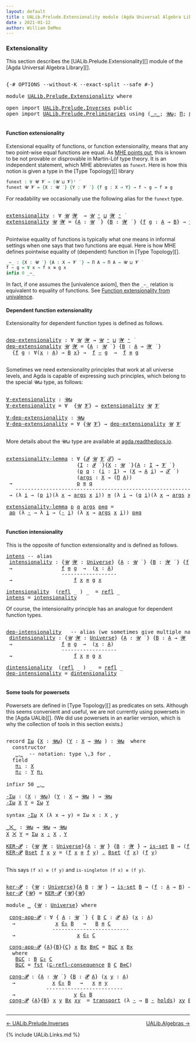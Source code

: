 ```yaml
---
layout: default
title : UALib.Prelude.Extensionality module (Agda Universal Algebra Library)
date : 2021-01-12
author: William DeMeo
---
```



### <a id="extensionality">Extensionality</a>

This section describes the [UALib.Prelude.Extensionality][] module of the [Agda Universal Algebra Library][].

<pre class="Agda">

<a id="316" class="Symbol">{-#</a> <a id="320" class="Keyword">OPTIONS</a> <a id="328" class="Pragma">--without-K</a> <a id="340" class="Pragma">--exact-split</a> <a id="354" class="Pragma">--safe</a> <a id="361" class="Symbol">#-}</a>

<a id="366" class="Keyword">module</a> <a id="373" href="UALib.Prelude.Extensionality.html" class="Module">UALib.Prelude.Extensionality</a> <a id="402" class="Keyword">where</a>

<a id="409" class="Keyword">open</a> <a id="414" class="Keyword">import</a> <a id="421" href="UALib.Prelude.Inverses.html" class="Module">UALib.Prelude.Inverses</a> <a id="444" class="Keyword">public</a>
<a id="451" class="Keyword">open</a> <a id="456" class="Keyword">import</a> <a id="463" href="UALib.Prelude.Preliminaries.html" class="Module">UALib.Prelude.Preliminaries</a> <a id="491" class="Keyword">using</a> <a id="497" class="Symbol">(</a><a id="498" href="MGS-MLTT.html#6747" class="Function Operator">_∼_</a><a id="501" class="Symbol">;</a> <a id="503" href="universes.html#580" class="Primitive">𝓤ω</a><a id="505" class="Symbol">;</a> <a id="507" href="MGS-MLTT.html#3562" class="Function">Π</a><a id="508" class="Symbol">;</a> <a id="510" href="MGS-Powerset.html#2893" class="Function">Ω</a><a id="511" class="Symbol">;</a> <a id="513" href="MGS-Powerset.html#4551" class="Function">𝓟</a><a id="514" class="Symbol">;</a> <a id="516" href="MGS-Powerset.html#5497" class="Function">⊆-refl-consequence</a><a id="534" class="Symbol">;</a> <a id="536" href="UALib.Prelude.Preliminaries.html#6269" class="Function Operator">_∈₀_</a><a id="540" class="Symbol">;</a> <a id="542" href="UALib.Prelude.Preliminaries.html#6282" class="Function Operator">_⊆₀_</a><a id="546" class="Symbol">;</a> <a id="548" href="MGS-Powerset.html#2957" class="Function Operator">_holds</a><a id="554" class="Symbol">)</a> <a id="556" class="Keyword">public</a>

</pre>




#### <a id="function-extensionality">Function extensionality</a>

Extensional equality of functions, or function extensionality, means that any two point-wise equal functions are equal. As [MHE points out](https://www.cs.bham.ac.uk/~mhe/HoTT-UF-in-Agda-Lecture-Notes/HoTT-UF-Agda.html#funextfromua), this is known to be not provable or disprovable in Martin-Löf type theory. It is an independent statement, which MHE abbreviates as `funext`.  Here is how this notion is given a type in the [Type Topology][] library

```agda
funext : ∀ 𝓤 𝓥 → (𝓤 ⊔ 𝓥)⁺ ̇
funext 𝓤 𝓥 = {X : 𝓤 ̇ } {Y : 𝓥 ̇ } {f g : X → Y} → f ∼ g → f ≡ g
```

For readability we occasionally use the following alias for the `funext` type.

<pre class="Agda">

<a id="extensionality"></a><a id="1296" href="UALib.Prelude.Extensionality.html#1296" class="Function">extensionality</a> <a id="1311" class="Symbol">:</a> <a id="1313" class="Symbol">∀</a> <a id="1315" href="UALib.Prelude.Extensionality.html#1315" class="Bound">𝓤</a> <a id="1317" href="UALib.Prelude.Extensionality.html#1317" class="Bound">𝓦</a>  <a id="1320" class="Symbol">→</a> <a id="1322" href="UALib.Prelude.Extensionality.html#1315" class="Bound">𝓤</a> <a id="1324" href="universes.html#527" class="Primitive Operator">⁺</a> <a id="1326" href="Agda.Primitive.html#636" class="Primitive Operator">⊔</a> <a id="1328" href="UALib.Prelude.Extensionality.html#1317" class="Bound">𝓦</a> <a id="1330" href="universes.html#527" class="Primitive Operator">⁺</a> <a id="1332" href="universes.html#758" class="Function Operator">̇</a>
<a id="1334" href="UALib.Prelude.Extensionality.html#1296" class="Function">extensionality</a> <a id="1349" href="UALib.Prelude.Extensionality.html#1349" class="Bound">𝓤</a> <a id="1351" href="UALib.Prelude.Extensionality.html#1351" class="Bound">𝓦</a> <a id="1353" class="Symbol">=</a> <a id="1355" class="Symbol">{</a><a id="1356" href="UALib.Prelude.Extensionality.html#1356" class="Bound">A</a> <a id="1358" class="Symbol">:</a> <a id="1360" href="UALib.Prelude.Extensionality.html#1349" class="Bound">𝓤</a> <a id="1362" href="universes.html#758" class="Function Operator">̇</a> <a id="1364" class="Symbol">}</a> <a id="1366" class="Symbol">{</a><a id="1367" href="UALib.Prelude.Extensionality.html#1367" class="Bound">B</a> <a id="1369" class="Symbol">:</a> <a id="1371" href="UALib.Prelude.Extensionality.html#1351" class="Bound">𝓦</a> <a id="1373" href="universes.html#758" class="Function Operator">̇</a> <a id="1375" class="Symbol">}</a> <a id="1377" class="Symbol">{</a><a id="1378" href="UALib.Prelude.Extensionality.html#1378" class="Bound">f</a> <a id="1380" href="UALib.Prelude.Extensionality.html#1380" class="Bound">g</a> <a id="1382" class="Symbol">:</a> <a id="1384" href="UALib.Prelude.Extensionality.html#1356" class="Bound">A</a> <a id="1386" class="Symbol">→</a> <a id="1388" href="UALib.Prelude.Extensionality.html#1367" class="Bound">B</a><a id="1389" class="Symbol">}</a> <a id="1391" class="Symbol">→</a> <a id="1393" href="UALib.Prelude.Extensionality.html#1378" class="Bound">f</a> <a id="1395" href="MGS-MLTT.html#6747" class="Function Operator">∼</a> <a id="1397" href="UALib.Prelude.Extensionality.html#1380" class="Bound">g</a> <a id="1399" class="Symbol">→</a> <a id="1401" href="UALib.Prelude.Extensionality.html#1378" class="Bound">f</a> <a id="1403" href="MGS-MLTT.html#4207" class="Datatype Operator">≡</a> <a id="1405" href="UALib.Prelude.Extensionality.html#1380" class="Bound">g</a>

</pre>

Pointwise equality of functions is typically what one means in informal settings when one says that two functions are equal.  Here is how MHE defines pointwise equality of (dependent) function in [Type Topology][].

```agda
_∼_ : {X : 𝓤 ̇ } {A : X → 𝓥 ̇ } → Π A → Π A → 𝓤 ⊔ 𝓥 ̇
f ∼ g = ∀ x → f x ≡ g x
infix 0 _∼_
```

In fact, if one assumes the [univalence axiom], then the `_∼_` relation is equivalent to equality of functions.  See [Function extensionality from univalence](https://www.cs.bham.ac.uk/~mhe/HoTT-UF-in-Agda-Lecture-Notes/HoTT-UF-Agda.html#funextfromua).





#### <a id="dependent-function-extensionality">Dependent function extensionality</a>

Extensionality for dependent function types is defined as follows.

<pre class="Agda">

<a id="dep-extensionality"></a><a id="2165" href="UALib.Prelude.Extensionality.html#2165" class="Function">dep-extensionality</a> <a id="2184" class="Symbol">:</a> <a id="2186" class="Symbol">∀</a> <a id="2188" href="UALib.Prelude.Extensionality.html#2188" class="Bound">𝓤</a> <a id="2190" href="UALib.Prelude.Extensionality.html#2190" class="Bound">𝓦</a> <a id="2192" class="Symbol">→</a> <a id="2194" href="UALib.Prelude.Extensionality.html#2188" class="Bound">𝓤</a> <a id="2196" href="universes.html#527" class="Primitive Operator">⁺</a> <a id="2198" href="Agda.Primitive.html#636" class="Primitive Operator">⊔</a> <a id="2200" href="UALib.Prelude.Extensionality.html#2190" class="Bound">𝓦</a> <a id="2202" href="universes.html#527" class="Primitive Operator">⁺</a> <a id="2204" href="universes.html#758" class="Function Operator">̇</a>
<a id="2206" href="UALib.Prelude.Extensionality.html#2165" class="Function">dep-extensionality</a> <a id="2225" href="UALib.Prelude.Extensionality.html#2225" class="Bound">𝓤</a> <a id="2227" href="UALib.Prelude.Extensionality.html#2227" class="Bound">𝓦</a> <a id="2229" class="Symbol">=</a> <a id="2231" class="Symbol">{</a><a id="2232" href="UALib.Prelude.Extensionality.html#2232" class="Bound">A</a> <a id="2234" class="Symbol">:</a> <a id="2236" href="UALib.Prelude.Extensionality.html#2225" class="Bound">𝓤</a> <a id="2238" href="universes.html#758" class="Function Operator">̇</a> <a id="2240" class="Symbol">}</a> <a id="2242" class="Symbol">{</a><a id="2243" href="UALib.Prelude.Extensionality.html#2243" class="Bound">B</a> <a id="2245" class="Symbol">:</a> <a id="2247" href="UALib.Prelude.Extensionality.html#2232" class="Bound">A</a> <a id="2249" class="Symbol">→</a> <a id="2251" href="UALib.Prelude.Extensionality.html#2227" class="Bound">𝓦</a> <a id="2253" href="universes.html#758" class="Function Operator">̇</a> <a id="2255" class="Symbol">}</a>
  <a id="2259" class="Symbol">{</a><a id="2260" href="UALib.Prelude.Extensionality.html#2260" class="Bound">f</a> <a id="2262" href="UALib.Prelude.Extensionality.html#2262" class="Bound">g</a> <a id="2264" class="Symbol">:</a> <a id="2266" class="Symbol">∀(</a><a id="2268" href="UALib.Prelude.Extensionality.html#2268" class="Bound">x</a> <a id="2270" class="Symbol">:</a> <a id="2272" href="UALib.Prelude.Extensionality.html#2232" class="Bound">A</a><a id="2273" class="Symbol">)</a> <a id="2275" class="Symbol">→</a> <a id="2277" href="UALib.Prelude.Extensionality.html#2243" class="Bound">B</a> <a id="2279" href="UALib.Prelude.Extensionality.html#2268" class="Bound">x</a><a id="2280" class="Symbol">}</a> <a id="2282" class="Symbol">→</a>  <a id="2285" href="UALib.Prelude.Extensionality.html#2260" class="Bound">f</a> <a id="2287" href="MGS-MLTT.html#6747" class="Function Operator">∼</a> <a id="2289" href="UALib.Prelude.Extensionality.html#2262" class="Bound">g</a>  <a id="2292" class="Symbol">→</a>  <a id="2295" href="UALib.Prelude.Extensionality.html#2260" class="Bound">f</a> <a id="2297" href="MGS-MLTT.html#4207" class="Datatype Operator">≡</a> <a id="2299" href="UALib.Prelude.Extensionality.html#2262" class="Bound">g</a>

</pre>

Sometimes we need extensionality principles that work at all universe levels, and Agda is capable of expressing such principles, which belong to the special 𝓤ω type, as follows:

<pre class="Agda">

<a id="∀-extensionality"></a><a id="2507" href="UALib.Prelude.Extensionality.html#2507" class="Function">∀-extensionality</a> <a id="2524" class="Symbol">:</a> <a id="2526" href="universes.html#580" class="Primitive">𝓤ω</a>
<a id="2529" href="UALib.Prelude.Extensionality.html#2507" class="Function">∀-extensionality</a> <a id="2546" class="Symbol">=</a> <a id="2548" class="Symbol">∀</a>  <a id="2551" class="Symbol">{</a><a id="2552" href="UALib.Prelude.Extensionality.html#2552" class="Bound">𝓤</a> <a id="2554" href="UALib.Prelude.Extensionality.html#2554" class="Bound">𝓥</a><a id="2555" class="Symbol">}</a> <a id="2557" class="Symbol">→</a> <a id="2559" href="UALib.Prelude.Extensionality.html#1296" class="Function">extensionality</a> <a id="2574" href="UALib.Prelude.Extensionality.html#2552" class="Bound">𝓤</a> <a id="2576" href="UALib.Prelude.Extensionality.html#2554" class="Bound">𝓥</a>

<a id="∀-dep-extensionality"></a><a id="2579" href="UALib.Prelude.Extensionality.html#2579" class="Function">∀-dep-extensionality</a> <a id="2600" class="Symbol">:</a> <a id="2602" href="universes.html#580" class="Primitive">𝓤ω</a>
<a id="2605" href="UALib.Prelude.Extensionality.html#2579" class="Function">∀-dep-extensionality</a> <a id="2626" class="Symbol">=</a> <a id="2628" class="Symbol">∀</a> <a id="2630" class="Symbol">{</a><a id="2631" href="UALib.Prelude.Extensionality.html#2631" class="Bound">𝓤</a> <a id="2633" href="UALib.Prelude.Extensionality.html#2633" class="Bound">𝓥</a><a id="2634" class="Symbol">}</a> <a id="2636" class="Symbol">→</a> <a id="2638" href="UALib.Prelude.Extensionality.html#2165" class="Function">dep-extensionality</a> <a id="2657" href="UALib.Prelude.Extensionality.html#2631" class="Bound">𝓤</a> <a id="2659" href="UALib.Prelude.Extensionality.html#2633" class="Bound">𝓥</a>

</pre>

More details about the 𝓤ω type are available at [agda.readthedocs.io](https://agda.readthedocs.io/en/latest/language/universe-levels.html#expressions-of-kind-set).


<pre class="Agda">

<a id="extensionality-lemma"></a><a id="2854" href="UALib.Prelude.Extensionality.html#2854" class="Function">extensionality-lemma</a> <a id="2875" class="Symbol">:</a> <a id="2877" class="Symbol">∀</a> <a id="2879" class="Symbol">{</a><a id="2880" href="UALib.Prelude.Extensionality.html#2880" class="Bound">𝓘</a> <a id="2882" href="UALib.Prelude.Extensionality.html#2882" class="Bound">𝓤</a> <a id="2884" href="UALib.Prelude.Extensionality.html#2884" class="Bound">𝓥</a> <a id="2886" href="UALib.Prelude.Extensionality.html#2886" class="Bound">𝓣</a><a id="2887" class="Symbol">}</a> <a id="2889" class="Symbol">→</a>
                       <a id="2914" class="Symbol">{</a><a id="2915" href="UALib.Prelude.Extensionality.html#2915" class="Bound">I</a> <a id="2917" class="Symbol">:</a> <a id="2919" href="UALib.Prelude.Extensionality.html#2880" class="Bound">𝓘</a> <a id="2921" href="universes.html#758" class="Function Operator">̇</a> <a id="2923" class="Symbol">}{</a><a id="2925" href="UALib.Prelude.Extensionality.html#2925" class="Bound">X</a> <a id="2927" class="Symbol">:</a> <a id="2929" href="UALib.Prelude.Extensionality.html#2882" class="Bound">𝓤</a> <a id="2931" href="universes.html#758" class="Function Operator">̇</a> <a id="2933" class="Symbol">}{</a><a id="2935" href="UALib.Prelude.Extensionality.html#2935" class="Bound">A</a> <a id="2937" class="Symbol">:</a> <a id="2939" href="UALib.Prelude.Extensionality.html#2915" class="Bound">I</a> <a id="2941" class="Symbol">→</a> <a id="2943" href="UALib.Prelude.Extensionality.html#2884" class="Bound">𝓥</a> <a id="2945" href="universes.html#758" class="Function Operator">̇</a> <a id="2947" class="Symbol">}</a>
                       <a id="2972" class="Symbol">(</a><a id="2973" href="UALib.Prelude.Extensionality.html#2973" class="Bound">p</a> <a id="2975" href="UALib.Prelude.Extensionality.html#2975" class="Bound">q</a> <a id="2977" class="Symbol">:</a> <a id="2979" class="Symbol">(</a><a id="2980" href="UALib.Prelude.Extensionality.html#2980" class="Bound">i</a> <a id="2982" class="Symbol">:</a> <a id="2984" href="UALib.Prelude.Extensionality.html#2915" class="Bound">I</a><a id="2985" class="Symbol">)</a> <a id="2987" class="Symbol">→</a> <a id="2989" class="Symbol">(</a><a id="2990" href="UALib.Prelude.Extensionality.html#2925" class="Bound">X</a> <a id="2992" class="Symbol">→</a> <a id="2994" href="UALib.Prelude.Extensionality.html#2935" class="Bound">A</a> <a id="2996" href="UALib.Prelude.Extensionality.html#2980" class="Bound">i</a><a id="2997" class="Symbol">)</a> <a id="2999" class="Symbol">→</a> <a id="3001" href="UALib.Prelude.Extensionality.html#2886" class="Bound">𝓣</a> <a id="3003" href="universes.html#758" class="Function Operator">̇</a> <a id="3005" class="Symbol">)</a>
                       <a id="3030" class="Symbol">(</a><a id="3031" href="UALib.Prelude.Extensionality.html#3031" class="Bound">args</a> <a id="3036" class="Symbol">:</a> <a id="3038" href="UALib.Prelude.Extensionality.html#2925" class="Bound">X</a> <a id="3040" class="Symbol">→</a> <a id="3042" class="Symbol">(</a><a id="3043" href="MGS-MLTT.html#3562" class="Function">Π</a> <a id="3045" href="UALib.Prelude.Extensionality.html#2935" class="Bound">A</a><a id="3046" class="Symbol">))</a>
 <a id="3050" class="Symbol">→</a>                     <a id="3072" href="UALib.Prelude.Extensionality.html#2973" class="Bound">p</a> <a id="3074" href="MGS-MLTT.html#4207" class="Datatype Operator">≡</a> <a id="3076" href="UALib.Prelude.Extensionality.html#2975" class="Bound">q</a>
   <a id="3081" class="Comment">-------------------------------------------------------------</a>
 <a id="3144" class="Symbol">→</a> <a id="3146" class="Symbol">(λ</a> <a id="3149" href="UALib.Prelude.Extensionality.html#3149" class="Bound">i</a> <a id="3151" class="Symbol">→</a> <a id="3153" class="Symbol">(</a><a id="3154" href="UALib.Prelude.Extensionality.html#2973" class="Bound">p</a> <a id="3156" href="UALib.Prelude.Extensionality.html#3149" class="Bound">i</a><a id="3157" class="Symbol">)(λ</a> <a id="3161" href="UALib.Prelude.Extensionality.html#3161" class="Bound">x</a> <a id="3163" class="Symbol">→</a> <a id="3165" href="UALib.Prelude.Extensionality.html#3031" class="Bound">args</a> <a id="3170" href="UALib.Prelude.Extensionality.html#3161" class="Bound">x</a> <a id="3172" href="UALib.Prelude.Extensionality.html#3149" class="Bound">i</a><a id="3173" class="Symbol">))</a> <a id="3176" href="MGS-MLTT.html#4207" class="Datatype Operator">≡</a> <a id="3178" class="Symbol">(λ</a> <a id="3181" href="UALib.Prelude.Extensionality.html#3181" class="Bound">i</a> <a id="3183" class="Symbol">→</a> <a id="3185" class="Symbol">(</a><a id="3186" href="UALib.Prelude.Extensionality.html#2975" class="Bound">q</a> <a id="3188" href="UALib.Prelude.Extensionality.html#3181" class="Bound">i</a><a id="3189" class="Symbol">)(λ</a> <a id="3193" href="UALib.Prelude.Extensionality.html#3193" class="Bound">x</a> <a id="3195" class="Symbol">→</a> <a id="3197" href="UALib.Prelude.Extensionality.html#3031" class="Bound">args</a> <a id="3202" href="UALib.Prelude.Extensionality.html#3193" class="Bound">x</a> <a id="3204" href="UALib.Prelude.Extensionality.html#3181" class="Bound">i</a><a id="3205" class="Symbol">))</a>

<a id="3209" href="UALib.Prelude.Extensionality.html#2854" class="Function">extensionality-lemma</a> <a id="3230" href="UALib.Prelude.Extensionality.html#3230" class="Bound">p</a> <a id="3232" href="UALib.Prelude.Extensionality.html#3232" class="Bound">q</a> <a id="3234" href="UALib.Prelude.Extensionality.html#3234" class="Bound">args</a> <a id="3239" href="UALib.Prelude.Extensionality.html#3239" class="Bound">p≡q</a> <a id="3243" class="Symbol">=</a>
 <a id="3246" href="MGS-MLTT.html#6613" class="Function">ap</a> <a id="3249" class="Symbol">(λ</a> <a id="3252" href="UALib.Prelude.Extensionality.html#3252" class="Bound">-</a> <a id="3254" class="Symbol">→</a> <a id="3256" class="Symbol">λ</a> <a id="3258" href="UALib.Prelude.Extensionality.html#3258" class="Bound">i</a> <a id="3260" class="Symbol">→</a> <a id="3262" class="Symbol">(</a><a id="3263" href="UALib.Prelude.Extensionality.html#3252" class="Bound">-</a> <a id="3265" href="UALib.Prelude.Extensionality.html#3258" class="Bound">i</a><a id="3266" class="Symbol">)</a> <a id="3268" class="Symbol">(λ</a> <a id="3271" href="UALib.Prelude.Extensionality.html#3271" class="Bound">x</a> <a id="3273" class="Symbol">→</a> <a id="3275" href="UALib.Prelude.Extensionality.html#3234" class="Bound">args</a> <a id="3280" href="UALib.Prelude.Extensionality.html#3271" class="Bound">x</a> <a id="3282" href="UALib.Prelude.Extensionality.html#3258" class="Bound">i</a><a id="3283" class="Symbol">))</a> <a id="3286" href="UALib.Prelude.Extensionality.html#3239" class="Bound">p≡q</a>

</pre>




#### <a id="function-intensionality">Function intensionality</a>

This is the opposite of function extensionality and is defined as follows.

<pre class="Agda">
<a id="intens"></a><a id="3461" href="UALib.Prelude.Extensionality.html#3461" class="Function">intens</a> <a id="3468" class="Comment">-- alias</a>
 <a id="intensionality"></a><a id="3478" href="UALib.Prelude.Extensionality.html#3478" class="Function">intensionality</a> <a id="3493" class="Symbol">:</a> <a id="3495" class="Symbol">{</a><a id="3496" href="UALib.Prelude.Extensionality.html#3496" class="Bound">𝓤</a> <a id="3498" href="UALib.Prelude.Extensionality.html#3498" class="Bound">𝓦</a> <a id="3500" class="Symbol">:</a> <a id="3502" href="universes.html#551" class="Postulate">Universe</a><a id="3510" class="Symbol">}</a> <a id="3512" class="Symbol">{</a><a id="3513" href="UALib.Prelude.Extensionality.html#3513" class="Bound">A</a> <a id="3515" class="Symbol">:</a> <a id="3517" href="UALib.Prelude.Extensionality.html#3496" class="Bound">𝓤</a> <a id="3519" href="universes.html#758" class="Function Operator">̇</a> <a id="3521" class="Symbol">}</a> <a id="3523" class="Symbol">{</a><a id="3524" href="UALib.Prelude.Extensionality.html#3524" class="Bound">B</a> <a id="3526" class="Symbol">:</a> <a id="3528" href="UALib.Prelude.Extensionality.html#3498" class="Bound">𝓦</a> <a id="3530" href="universes.html#758" class="Function Operator">̇</a> <a id="3532" class="Symbol">}</a> <a id="3534" class="Symbol">{</a><a id="3535" href="UALib.Prelude.Extensionality.html#3535" class="Bound">f</a> <a id="3537" href="UALib.Prelude.Extensionality.html#3537" class="Bound">g</a> <a id="3539" class="Symbol">:</a> <a id="3541" href="UALib.Prelude.Extensionality.html#3513" class="Bound">A</a> <a id="3543" class="Symbol">→</a> <a id="3545" href="UALib.Prelude.Extensionality.html#3524" class="Bound">B</a><a id="3546" class="Symbol">}</a>
 <a id="3549" class="Symbol">→</a>                <a id="3566" href="UALib.Prelude.Extensionality.html#3535" class="Bound">f</a> <a id="3568" href="MGS-MLTT.html#4207" class="Datatype Operator">≡</a> <a id="3570" href="UALib.Prelude.Extensionality.html#3537" class="Bound">g</a>  <a id="3573" class="Symbol">→</a>  <a id="3576" class="Symbol">(</a><a id="3577" href="UALib.Prelude.Extensionality.html#3577" class="Bound">x</a> <a id="3579" class="Symbol">:</a> <a id="3581" href="UALib.Prelude.Extensionality.html#3513" class="Bound">A</a><a id="3582" class="Symbol">)</a>
                  <a id="3602" class="Comment">------------------</a>
 <a id="3622" class="Symbol">→</a>                    <a id="3643" href="UALib.Prelude.Extensionality.html#3535" class="Bound">f</a> <a id="3645" href="UALib.Prelude.Extensionality.html#3577" class="Bound">x</a> <a id="3647" href="MGS-MLTT.html#4207" class="Datatype Operator">≡</a> <a id="3649" href="UALib.Prelude.Extensionality.html#3537" class="Bound">g</a> <a id="3651" href="UALib.Prelude.Extensionality.html#3577" class="Bound">x</a>

<a id="3654" href="UALib.Prelude.Extensionality.html#3478" class="Function">intensionality</a>  <a id="3670" class="Symbol">(</a><a id="3671" href="UALib.Prelude.Preliminaries.html#5592" class="InductiveConstructor">refl</a> <a id="3676" class="Symbol">_</a> <a id="3678" class="Symbol">)</a> <a id="3680" class="Symbol">_</a>  <a id="3683" class="Symbol">=</a> <a id="3685" href="UALib.Prelude.Preliminaries.html#5592" class="InductiveConstructor">refl</a> <a id="3690" class="Symbol">_</a>
<a id="3692" href="UALib.Prelude.Extensionality.html#3461" class="Function">intens</a> <a id="3699" class="Symbol">=</a> <a id="3701" href="UALib.Prelude.Extensionality.html#3478" class="Function">intensionality</a>
</pre>

Of course, the intensionality principle has an analogue for dependent function types.

<pre class="Agda">

<a id="dep-intensionality"></a><a id="3829" href="UALib.Prelude.Extensionality.html#3829" class="Function">dep-intensionality</a>   <a id="3850" class="Comment">-- alias (we sometimes give multiple names to the same function like this)</a>
 <a id="dintensionality"></a><a id="3926" href="UALib.Prelude.Extensionality.html#3926" class="Function">dintensionality</a> <a id="3942" class="Symbol">:</a> <a id="3944" class="Symbol">{</a><a id="3945" href="UALib.Prelude.Extensionality.html#3945" class="Bound">𝓤</a> <a id="3947" href="UALib.Prelude.Extensionality.html#3947" class="Bound">𝓦</a> <a id="3949" class="Symbol">:</a> <a id="3951" href="universes.html#551" class="Postulate">Universe</a><a id="3959" class="Symbol">}</a> <a id="3961" class="Symbol">{</a><a id="3962" href="UALib.Prelude.Extensionality.html#3962" class="Bound">A</a> <a id="3964" class="Symbol">:</a> <a id="3966" href="UALib.Prelude.Extensionality.html#3945" class="Bound">𝓤</a> <a id="3968" href="universes.html#758" class="Function Operator">̇</a> <a id="3970" class="Symbol">}</a> <a id="3972" class="Symbol">{</a><a id="3973" href="UALib.Prelude.Extensionality.html#3973" class="Bound">B</a> <a id="3975" class="Symbol">:</a> <a id="3977" href="UALib.Prelude.Extensionality.html#3962" class="Bound">A</a> <a id="3979" class="Symbol">→</a> <a id="3981" href="UALib.Prelude.Extensionality.html#3947" class="Bound">𝓦</a> <a id="3983" href="universes.html#758" class="Function Operator">̇</a> <a id="3985" class="Symbol">}</a> <a id="3987" class="Symbol">{</a><a id="3988" href="UALib.Prelude.Extensionality.html#3988" class="Bound">f</a> <a id="3990" href="UALib.Prelude.Extensionality.html#3990" class="Bound">g</a> <a id="3992" class="Symbol">:</a> <a id="3994" class="Symbol">(</a><a id="3995" href="UALib.Prelude.Extensionality.html#3995" class="Bound">x</a> <a id="3997" class="Symbol">:</a> <a id="3999" href="UALib.Prelude.Extensionality.html#3962" class="Bound">A</a><a id="4000" class="Symbol">)</a> <a id="4002" class="Symbol">→</a> <a id="4004" href="UALib.Prelude.Extensionality.html#3973" class="Bound">B</a> <a id="4006" href="UALib.Prelude.Extensionality.html#3995" class="Bound">x</a><a id="4007" class="Symbol">}</a>
 <a id="4010" class="Symbol">→</a>                <a id="4027" href="UALib.Prelude.Extensionality.html#3988" class="Bound">f</a> <a id="4029" href="MGS-MLTT.html#4207" class="Datatype Operator">≡</a> <a id="4031" href="UALib.Prelude.Extensionality.html#3990" class="Bound">g</a>  <a id="4034" class="Symbol">→</a>  <a id="4037" class="Symbol">(</a><a id="4038" href="UALib.Prelude.Extensionality.html#4038" class="Bound">x</a> <a id="4040" class="Symbol">:</a> <a id="4042" href="UALib.Prelude.Extensionality.html#3962" class="Bound">A</a><a id="4043" class="Symbol">)</a>
                  <a id="4063" class="Comment">------------------</a>
 <a id="4083" class="Symbol">→</a>                    <a id="4104" href="UALib.Prelude.Extensionality.html#3988" class="Bound">f</a> <a id="4106" href="UALib.Prelude.Extensionality.html#4038" class="Bound">x</a> <a id="4108" href="MGS-MLTT.html#4207" class="Datatype Operator">≡</a> <a id="4110" href="UALib.Prelude.Extensionality.html#3990" class="Bound">g</a> <a id="4112" href="UALib.Prelude.Extensionality.html#4038" class="Bound">x</a>

<a id="4115" href="UALib.Prelude.Extensionality.html#3926" class="Function">dintensionality</a>  <a id="4132" class="Symbol">(</a><a id="4133" href="UALib.Prelude.Preliminaries.html#5592" class="InductiveConstructor">refl</a> <a id="4138" class="Symbol">_</a> <a id="4140" class="Symbol">)</a> <a id="4142" class="Symbol">_</a>  <a id="4145" class="Symbol">=</a> <a id="4147" href="UALib.Prelude.Preliminaries.html#5592" class="InductiveConstructor">refl</a> <a id="4152" class="Symbol">_</a>
<a id="4154" href="UALib.Prelude.Extensionality.html#3829" class="Function">dep-intensionality</a> <a id="4173" class="Symbol">=</a> <a id="4175" href="UALib.Prelude.Extensionality.html#3926" class="Function">dintensionality</a>

</pre>




#### <a id="some-tools-for-powersets">Some tools for powersets</a>

Powersets are defined in [Type Topology][] as predicates on sets.  Although this seems convenient and useful, we are not currently using powersets in the [Agda UALib][].  (We did use powersets in an earlier version, which is why the collection of tools in this section exists.)

<pre class="Agda">

<a id="4568" class="Keyword">record</a> <a id="Σω"></a><a id="4575" href="UALib.Prelude.Extensionality.html#4575" class="Record">Σω</a> <a id="4578" class="Symbol">{</a><a id="4579" href="UALib.Prelude.Extensionality.html#4579" class="Bound">X</a> <a id="4581" class="Symbol">:</a> <a id="4583" href="universes.html#580" class="Primitive">𝓤ω</a><a id="4585" class="Symbol">}</a> <a id="4587" class="Symbol">(</a><a id="4588" href="UALib.Prelude.Extensionality.html#4588" class="Bound">Y</a> <a id="4590" class="Symbol">:</a> <a id="4592" href="UALib.Prelude.Extensionality.html#4579" class="Bound">X</a> <a id="4594" class="Symbol">→</a> <a id="4596" href="universes.html#580" class="Primitive">𝓤ω</a> <a id="4599" class="Symbol">)</a> <a id="4601" class="Symbol">:</a> <a id="4603" href="universes.html#580" class="Primitive">𝓤ω</a>  <a id="4607" class="Keyword">where</a>
  <a id="4615" class="Keyword">constructor</a>
   <a id="_⸲_"></a><a id="4630" href="UALib.Prelude.Extensionality.html#4630" class="InductiveConstructor Operator">_⸲_</a>  <a id="4635" class="Comment">-- notation: type \,3 for ⸲</a>
  <a id="4665" class="Keyword">field</a>
   <a id="Σω.π₁"></a><a id="4674" href="UALib.Prelude.Extensionality.html#4674" class="Field">π₁</a> <a id="4677" class="Symbol">:</a> <a id="4679" href="UALib.Prelude.Extensionality.html#4579" class="Bound">X</a>
   <a id="Σω.π₂"></a><a id="4684" href="UALib.Prelude.Extensionality.html#4684" class="Field">π₂</a> <a id="4687" class="Symbol">:</a> <a id="4689" href="UALib.Prelude.Extensionality.html#4588" class="Bound">Y</a> <a id="4691" href="UALib.Prelude.Extensionality.html#4674" class="Field">π₁</a>

<a id="4695" class="Keyword">infixr</a> <a id="4702" class="Number">50</a> <a id="4705" href="UALib.Prelude.Extensionality.html#4630" class="InductiveConstructor Operator">_⸲_</a>

<a id="-Σω"></a><a id="4710" href="UALib.Prelude.Extensionality.html#4710" class="Function">-Σω</a> <a id="4714" class="Symbol">:</a> <a id="4716" class="Symbol">(</a><a id="4717" href="UALib.Prelude.Extensionality.html#4717" class="Bound">X</a> <a id="4719" class="Symbol">:</a> <a id="4721" href="universes.html#580" class="Primitive">𝓤ω</a><a id="4723" class="Symbol">)</a> <a id="4725" class="Symbol">(</a><a id="4726" href="UALib.Prelude.Extensionality.html#4726" class="Bound">Y</a> <a id="4728" class="Symbol">:</a> <a id="4730" href="UALib.Prelude.Extensionality.html#4717" class="Bound">X</a> <a id="4732" class="Symbol">→</a> <a id="4734" href="universes.html#580" class="Primitive">𝓤ω</a> <a id="4737" class="Symbol">)</a> <a id="4739" class="Symbol">→</a> <a id="4741" href="universes.html#580" class="Primitive">𝓤ω</a>
<a id="4744" href="UALib.Prelude.Extensionality.html#4710" class="Function">-Σω</a> <a id="4748" href="UALib.Prelude.Extensionality.html#4748" class="Bound">X</a> <a id="4750" href="UALib.Prelude.Extensionality.html#4750" class="Bound">Y</a> <a id="4752" class="Symbol">=</a> <a id="4754" href="UALib.Prelude.Extensionality.html#4575" class="Record">Σω</a> <a id="4757" href="UALib.Prelude.Extensionality.html#4750" class="Bound">Y</a>

<a id="4760" class="Keyword">syntax</a> <a id="4767" href="UALib.Prelude.Extensionality.html#4710" class="Function">-Σω</a> <a id="4771" class="Bound">X</a> <a id="4773" class="Symbol">(λ</a> <a id="4776" class="Bound">x</a> <a id="4778" class="Symbol">→</a> <a id="4780" class="Bound">y</a><a id="4781" class="Symbol">)</a> <a id="4783" class="Symbol">=</a> <a id="4785" class="Function">Σω</a> <a id="4788" class="Bound">x</a> <a id="4790" class="Function">꞉</a> <a id="4792" class="Bound">X</a> <a id="4794" class="Function">⸲</a> <a id="4796" class="Bound">y</a>

<a id="_⨉_"></a><a id="4799" href="UALib.Prelude.Extensionality.html#4799" class="Function Operator">_⨉_</a> <a id="4803" class="Symbol">:</a> <a id="4805" href="universes.html#580" class="Primitive">𝓤ω</a> <a id="4808" class="Symbol">→</a> <a id="4810" href="universes.html#580" class="Primitive">𝓤ω</a> <a id="4813" class="Symbol">→</a> <a id="4815" href="universes.html#580" class="Primitive">𝓤ω</a>
<a id="4818" href="UALib.Prelude.Extensionality.html#4818" class="Bound">X</a> <a id="4820" href="UALib.Prelude.Extensionality.html#4799" class="Function Operator">⨉</a> <a id="4822" href="UALib.Prelude.Extensionality.html#4822" class="Bound">Y</a> <a id="4824" class="Symbol">=</a> <a id="4826" href="UALib.Prelude.Extensionality.html#4710" class="Function">Σω</a> <a id="4829" href="UALib.Prelude.Extensionality.html#4829" class="Bound">x</a> <a id="4831" href="UALib.Prelude.Extensionality.html#4710" class="Function">꞉</a> <a id="4833" href="UALib.Prelude.Extensionality.html#4818" class="Bound">X</a> <a id="4835" href="UALib.Prelude.Extensionality.html#4710" class="Function">⸲</a> <a id="4837" href="UALib.Prelude.Extensionality.html#4822" class="Bound">Y</a>

<a id="KER-𝓟"></a><a id="4840" href="UALib.Prelude.Extensionality.html#4840" class="Function">KER-𝓟</a> <a id="4846" class="Symbol">:</a> <a id="4848" class="Symbol">{</a><a id="4849" href="UALib.Prelude.Extensionality.html#4849" class="Bound">𝓤</a> <a id="4851" href="UALib.Prelude.Extensionality.html#4851" class="Bound">𝓦</a> <a id="4853" class="Symbol">:</a> <a id="4855" href="universes.html#551" class="Postulate">Universe</a><a id="4863" class="Symbol">}{</a><a id="4865" href="UALib.Prelude.Extensionality.html#4865" class="Bound">A</a> <a id="4867" class="Symbol">:</a> <a id="4869" href="UALib.Prelude.Extensionality.html#4849" class="Bound">𝓤</a> <a id="4871" href="universes.html#758" class="Function Operator">̇</a><a id="4872" class="Symbol">}</a> <a id="4874" class="Symbol">{</a><a id="4875" href="UALib.Prelude.Extensionality.html#4875" class="Bound">B</a> <a id="4877" class="Symbol">:</a> <a id="4879" href="UALib.Prelude.Extensionality.html#4851" class="Bound">𝓦</a> <a id="4881" href="universes.html#758" class="Function Operator">̇</a><a id="4882" class="Symbol">}</a> <a id="4884" class="Symbol">→</a> <a id="4886" href="MGS-Basic-UF.html#1929" class="Function">is-set</a> <a id="4893" href="UALib.Prelude.Extensionality.html#4875" class="Bound">B</a> <a id="4895" class="Symbol">→</a> <a id="4897" class="Symbol">(</a><a id="4898" href="UALib.Prelude.Extensionality.html#4898" class="Bound">f</a> <a id="4900" class="Symbol">:</a> <a id="4902" href="UALib.Prelude.Extensionality.html#4865" class="Bound">A</a> <a id="4904" class="Symbol">→</a> <a id="4906" href="UALib.Prelude.Extensionality.html#4875" class="Bound">B</a><a id="4907" class="Symbol">)</a> <a id="4909" class="Symbol">→</a> <a id="4911" href="UALib.Prelude.Extensionality.html#4865" class="Bound">A</a> <a id="4913" class="Symbol">→</a> <a id="4915" href="UALib.Prelude.Extensionality.html#4865" class="Bound">A</a> <a id="4917" class="Symbol">→</a> <a id="4919" href="MGS-Powerset.html#2893" class="Function">Ω</a> <a id="4921" href="UALib.Prelude.Extensionality.html#4851" class="Bound">𝓦</a>
<a id="4923" href="UALib.Prelude.Extensionality.html#4840" class="Function">KER-𝓟</a> <a id="4929" href="UALib.Prelude.Extensionality.html#4929" class="Bound">Bset</a> <a id="4934" href="UALib.Prelude.Extensionality.html#4934" class="Bound">f</a> <a id="4936" href="UALib.Prelude.Extensionality.html#4936" class="Bound">x</a> <a id="4938" href="UALib.Prelude.Extensionality.html#4938" class="Bound">y</a> <a id="4940" class="Symbol">=</a> <a id="4942" class="Symbol">(</a><a id="4943" href="UALib.Prelude.Extensionality.html#4934" class="Bound">f</a> <a id="4945" href="UALib.Prelude.Extensionality.html#4936" class="Bound">x</a> <a id="4947" href="MGS-MLTT.html#4207" class="Datatype Operator">≡</a> <a id="4949" href="UALib.Prelude.Extensionality.html#4934" class="Bound">f</a> <a id="4951" href="UALib.Prelude.Extensionality.html#4938" class="Bound">y</a><a id="4952" class="Symbol">)</a> <a id="4954" href="MGS-MLTT.html#2929" class="InductiveConstructor Operator">,</a> <a id="4956" href="UALib.Prelude.Extensionality.html#4929" class="Bound">Bset</a> <a id="4961" class="Symbol">(</a><a id="4962" href="UALib.Prelude.Extensionality.html#4934" class="Bound">f</a> <a id="4964" href="UALib.Prelude.Extensionality.html#4936" class="Bound">x</a><a id="4965" class="Symbol">)</a> <a id="4967" class="Symbol">(</a><a id="4968" href="UALib.Prelude.Extensionality.html#4934" class="Bound">f</a> <a id="4970" href="UALib.Prelude.Extensionality.html#4938" class="Bound">y</a><a id="4971" class="Symbol">)</a>

</pre>

This says `(f x) ≡ (f y)` and `is-singleton (f x) ≡ (f y)`.


<pre class="Agda">

<a id="ker-𝓟"></a><a id="5062" href="UALib.Prelude.Extensionality.html#5062" class="Function">ker-𝓟</a> <a id="5068" class="Symbol">:</a> <a id="5070" class="Symbol">{</a><a id="5071" href="UALib.Prelude.Extensionality.html#5071" class="Bound">𝓤</a> <a id="5073" class="Symbol">:</a> <a id="5075" href="universes.html#551" class="Postulate">Universe</a><a id="5083" class="Symbol">}{</a><a id="5085" href="UALib.Prelude.Extensionality.html#5085" class="Bound">A</a> <a id="5087" href="UALib.Prelude.Extensionality.html#5087" class="Bound">B</a> <a id="5089" class="Symbol">:</a> <a id="5091" href="UALib.Prelude.Extensionality.html#5071" class="Bound">𝓤</a> <a id="5093" href="universes.html#758" class="Function Operator">̇</a><a id="5094" class="Symbol">}</a> <a id="5096" class="Symbol">→</a> <a id="5098" href="MGS-Basic-UF.html#1929" class="Function">is-set</a> <a id="5105" href="UALib.Prelude.Extensionality.html#5087" class="Bound">B</a> <a id="5107" class="Symbol">→</a> <a id="5109" class="Symbol">(</a><a id="5110" href="UALib.Prelude.Extensionality.html#5110" class="Bound">f</a> <a id="5112" class="Symbol">:</a> <a id="5114" href="UALib.Prelude.Extensionality.html#5085" class="Bound">A</a> <a id="5116" class="Symbol">→</a> <a id="5118" href="UALib.Prelude.Extensionality.html#5087" class="Bound">B</a><a id="5119" class="Symbol">)</a> <a id="5121" class="Symbol">→</a> <a id="5123" href="UALib.Prelude.Extensionality.html#5085" class="Bound">A</a> <a id="5125" class="Symbol">→</a> <a id="5127" href="MGS-Powerset.html#4551" class="Function">𝓟</a> <a id="5129" href="UALib.Prelude.Extensionality.html#5085" class="Bound">A</a>
<a id="5131" href="UALib.Prelude.Extensionality.html#5062" class="Function">ker-𝓟</a> <a id="5137" class="Symbol">{</a><a id="5138" href="UALib.Prelude.Extensionality.html#5138" class="Bound">𝓤</a><a id="5139" class="Symbol">}</a> <a id="5141" class="Symbol">=</a> <a id="5143" href="UALib.Prelude.Extensionality.html#4840" class="Function">KER-𝓟</a> <a id="5149" class="Symbol">{</a><a id="5150" href="UALib.Prelude.Extensionality.html#5138" class="Bound">𝓤</a><a id="5151" class="Symbol">}{</a><a id="5153" href="UALib.Prelude.Extensionality.html#5138" class="Bound">𝓤</a><a id="5154" class="Symbol">}</a>

<a id="5157" class="Keyword">module</a> <a id="5164" href="UALib.Prelude.Extensionality.html#5164" class="Module">_</a> <a id="5166" class="Symbol">{</a><a id="5167" href="UALib.Prelude.Extensionality.html#5167" class="Bound">𝓤</a> <a id="5169" class="Symbol">:</a> <a id="5171" href="universes.html#551" class="Postulate">Universe</a><a id="5179" class="Symbol">}</a> <a id="5181" class="Keyword">where</a>

 <a id="5189" href="UALib.Prelude.Extensionality.html#5189" class="Function">cong-app-𝓟</a> <a id="5200" class="Symbol">:</a> <a id="5202" class="Symbol">∀</a> <a id="5204" class="Symbol">{</a> <a id="5206" href="UALib.Prelude.Extensionality.html#5206" class="Bound">A</a> <a id="5208" class="Symbol">:</a> <a id="5210" href="UALib.Prelude.Extensionality.html#5167" class="Bound">𝓤</a> <a id="5212" href="universes.html#758" class="Function Operator">̇</a> <a id="5214" class="Symbol">}</a> <a id="5216" class="Symbol">{</a> <a id="5218" href="UALib.Prelude.Extensionality.html#5218" class="Bound">B</a> <a id="5220" href="UALib.Prelude.Extensionality.html#5220" class="Bound">C</a> <a id="5222" class="Symbol">:</a> <a id="5224" href="MGS-Powerset.html#4551" class="Function">𝓟</a> <a id="5226" href="UALib.Prelude.Extensionality.html#5206" class="Bound">A</a><a id="5227" class="Symbol">}</a> <a id="5229" class="Symbol">(</a><a id="5230" href="UALib.Prelude.Extensionality.html#5230" class="Bound">x</a> <a id="5232" class="Symbol">:</a> <a id="5234" href="UALib.Prelude.Extensionality.html#5206" class="Bound">A</a><a id="5235" class="Symbol">)</a>
  <a id="5239" class="Symbol">→</a>             <a id="5253" href="UALib.Prelude.Extensionality.html#5230" class="Bound">x</a> <a id="5255" href="UALib.Prelude.Preliminaries.html#6269" class="Function Operator">∈₀</a> <a id="5258" href="UALib.Prelude.Extensionality.html#5218" class="Bound">B</a>   <a id="5262" class="Symbol">→</a>   <a id="5266" href="UALib.Prelude.Extensionality.html#5218" class="Bound">B</a> <a id="5268" href="MGS-MLTT.html#4207" class="Datatype Operator">≡</a> <a id="5270" href="UALib.Prelude.Extensionality.html#5220" class="Bound">C</a>
               <a id="5287" class="Comment">-------------------------</a>
  <a id="5315" class="Symbol">→</a>                    <a id="5336" href="UALib.Prelude.Extensionality.html#5230" class="Bound">x</a> <a id="5338" href="UALib.Prelude.Preliminaries.html#6269" class="Function Operator">∈₀</a> <a id="5341" href="UALib.Prelude.Extensionality.html#5220" class="Bound">C</a>

 <a id="5345" href="UALib.Prelude.Extensionality.html#5189" class="Function">cong-app-𝓟</a> <a id="5356" class="Symbol">{</a><a id="5357" href="UALib.Prelude.Extensionality.html#5357" class="Bound">A</a><a id="5358" class="Symbol">}{</a><a id="5360" href="UALib.Prelude.Extensionality.html#5360" class="Bound">B</a><a id="5361" class="Symbol">}{</a><a id="5363" href="UALib.Prelude.Extensionality.html#5363" class="Bound">C</a><a id="5364" class="Symbol">}</a> <a id="5366" href="UALib.Prelude.Extensionality.html#5366" class="Bound">x</a> <a id="5368" href="UALib.Prelude.Extensionality.html#5368" class="Bound">Bx</a> <a id="5371" href="UALib.Prelude.Extensionality.html#5371" class="Bound">B≡C</a> <a id="5375" class="Symbol">=</a> <a id="5377" href="UALib.Prelude.Extensionality.html#5397" class="Function">B⊆C</a> <a id="5381" href="UALib.Prelude.Extensionality.html#5366" class="Bound">x</a> <a id="5383" href="UALib.Prelude.Extensionality.html#5368" class="Bound">Bx</a>
  <a id="5388" class="Keyword">where</a>
   <a id="5397" href="UALib.Prelude.Extensionality.html#5397" class="Function">B⊆C</a> <a id="5401" class="Symbol">:</a> <a id="5403" href="UALib.Prelude.Extensionality.html#5360" class="Bound">B</a> <a id="5405" href="UALib.Prelude.Preliminaries.html#6282" class="Function Operator">⊆₀</a> <a id="5408" href="UALib.Prelude.Extensionality.html#5363" class="Bound">C</a>
   <a id="5413" href="UALib.Prelude.Extensionality.html#5397" class="Function">B⊆C</a> <a id="5417" class="Symbol">=</a> <a id="5419" href="UALib.Prelude.Preliminaries.html#11663" class="Function">fst</a> <a id="5423" class="Symbol">(</a><a id="5424" href="MGS-Powerset.html#5497" class="Function">⊆-refl-consequence</a> <a id="5443" href="UALib.Prelude.Extensionality.html#5360" class="Bound">B</a> <a id="5445" href="UALib.Prelude.Extensionality.html#5363" class="Bound">C</a> <a id="5447" href="UALib.Prelude.Extensionality.html#5371" class="Bound">B≡C</a><a id="5450" class="Symbol">)</a>

 <a id="5454" href="UALib.Prelude.Extensionality.html#5454" class="Function">cong-𝓟</a> <a id="5461" class="Symbol">:</a> <a id="5463" class="Symbol">{</a><a id="5464" href="UALib.Prelude.Extensionality.html#5464" class="Bound">A</a> <a id="5466" class="Symbol">:</a> <a id="5468" href="UALib.Prelude.Extensionality.html#5167" class="Bound">𝓤</a> <a id="5470" href="universes.html#758" class="Function Operator">̇</a> <a id="5472" class="Symbol">}</a> <a id="5474" class="Symbol">{</a><a id="5475" href="UALib.Prelude.Extensionality.html#5475" class="Bound">B</a> <a id="5477" class="Symbol">:</a> <a id="5479" href="MGS-Powerset.html#4551" class="Function">𝓟</a> <a id="5481" href="UALib.Prelude.Extensionality.html#5464" class="Bound">A</a><a id="5482" class="Symbol">}</a> <a id="5484" class="Symbol">(</a><a id="5485" href="UALib.Prelude.Extensionality.html#5485" class="Bound">x</a> <a id="5487" href="UALib.Prelude.Extensionality.html#5487" class="Bound">y</a> <a id="5489" class="Symbol">:</a> <a id="5491" href="UALib.Prelude.Extensionality.html#5464" class="Bound">A</a><a id="5492" class="Symbol">)</a>
  <a id="5496" class="Symbol">→</a>            <a id="5509" href="UALib.Prelude.Extensionality.html#5485" class="Bound">x</a> <a id="5511" href="UALib.Prelude.Preliminaries.html#6269" class="Function Operator">∈₀</a> <a id="5514" href="UALib.Prelude.Extensionality.html#5475" class="Bound">B</a>   <a id="5518" class="Symbol">→</a>   <a id="5522" href="UALib.Prelude.Extensionality.html#5485" class="Bound">x</a> <a id="5524" href="MGS-MLTT.html#4207" class="Datatype Operator">≡</a> <a id="5526" href="UALib.Prelude.Extensionality.html#5487" class="Bound">y</a>
             <a id="5541" class="Comment">-------------------------</a>
  <a id="5569" class="Symbol">→</a>                   <a id="5589" href="UALib.Prelude.Extensionality.html#5487" class="Bound">y</a> <a id="5591" href="UALib.Prelude.Preliminaries.html#6269" class="Function Operator">∈₀</a> <a id="5594" href="UALib.Prelude.Extensionality.html#5475" class="Bound">B</a>
 <a id="5597" href="UALib.Prelude.Extensionality.html#5454" class="Function">cong-𝓟</a> <a id="5604" class="Symbol">{</a><a id="5605" href="UALib.Prelude.Extensionality.html#5605" class="Bound">A</a><a id="5606" class="Symbol">}{</a><a id="5608" href="UALib.Prelude.Extensionality.html#5608" class="Bound">B</a><a id="5609" class="Symbol">}</a> <a id="5611" href="UALib.Prelude.Extensionality.html#5611" class="Bound">x</a> <a id="5613" href="UALib.Prelude.Extensionality.html#5613" class="Bound">y</a> <a id="5615" href="UALib.Prelude.Extensionality.html#5615" class="Bound">Bx</a> <a id="5618" href="UALib.Prelude.Extensionality.html#5618" class="Bound">xy</a>  <a id="5622" class="Symbol">=</a> <a id="5624" href="MGS-MLTT.html#4946" class="Function">transport</a> <a id="5634" class="Symbol">(λ</a> <a id="5637" href="UALib.Prelude.Extensionality.html#5637" class="Bound">-</a> <a id="5639" class="Symbol">→</a> <a id="5641" href="UALib.Prelude.Extensionality.html#5608" class="Bound">B</a> <a id="5643" href="UALib.Prelude.Extensionality.html#5637" class="Bound">-</a> <a id="5645" href="MGS-Powerset.html#2957" class="Function Operator">holds</a><a id="5650" class="Symbol">)</a> <a id="5652" href="UALib.Prelude.Extensionality.html#5618" class="Bound">xy</a> <a id="5655" href="UALib.Prelude.Extensionality.html#5615" class="Bound">Bx</a>

</pre>

-------------------------------------

[← UALib.Prelude.Inverses](UALib.Prelude.Inverses.html)
<span style="float:right;">[UALib.Algebras →](UALib.Algebras.html)</span>

{% include UALib.Links.md %}
